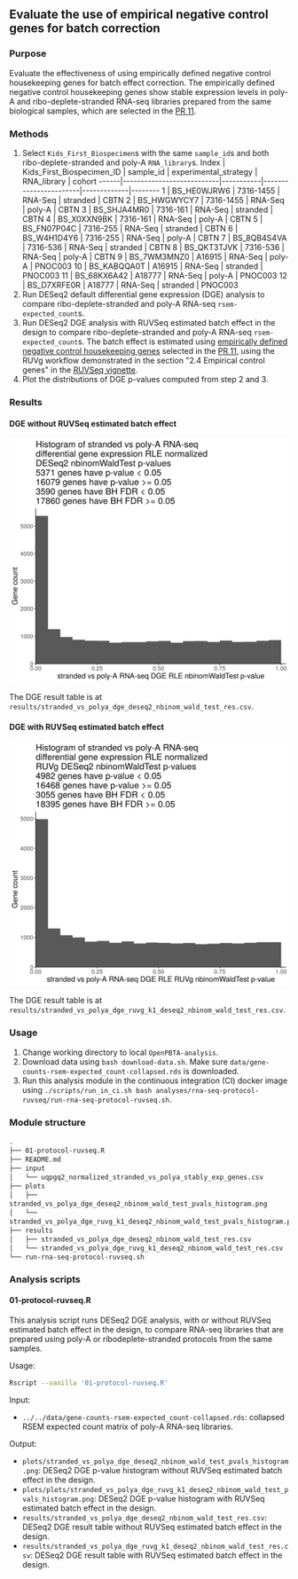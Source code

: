 ## Evaluate the use of empirical negative control genes for batch correction

### Purpose

Evaluate the effectiveness of using empirically defined negative control housekeeping genes for batch effect correction. The empirically defined negative control housekeeping genes show stable expression levels in poly-A and ribo-deplete-stranded RNA-seq libraries prepared from the same biological samples, which are selected in the [PR 11](https://github.com/PediatricOpenTargets/OpenPedCan-analysis/pull/11).

### Methods

1. Select `Kids_First_Biospecimen`s with the same `sample_id`s and both ribo-deplete-stranded and poly-A `RNA_library`s.
    Index | Kids_First_Biospecimen_ID | sample_id | experimental_strategy | RNA_library | cohort
    ------|---------------------------|-----------|-----------------------|-------------|--------
    1     | BS_HE0WJRW6               | 7316-1455 | RNA-Seq               | stranded    | CBTN
    2     | BS_HWGWYCY7               | 7316-1455 | RNA-Seq               | poly-A      | CBTN
    3     | BS_SHJA4MR0               | 7316-161  | RNA-Seq               | stranded    | CBTN
    4     | BS_X0XXN9BK               | 7316-161  | RNA-Seq               | poly-A      | CBTN
    5     | BS_FN07P04C               | 7316-255  | RNA-Seq               | stranded    | CBTN
    6     | BS_W4H1D4Y6               | 7316-255  | RNA-Seq               | poly-A      | CBTN
    7     | BS_8QB4S4VA               | 7316-536  | RNA-Seq               | stranded    | CBTN
    8     | BS_QKT3TJVK               | 7316-536  | RNA-Seq               | poly-A      | CBTN
    9     | BS_7WM3MNZ0               | A16915    | RNA-Seq               | poly-A      | PNOC003
    10    | BS_KABQQA0T               | A16915    | RNA-Seq               | stranded    | PNOC003
    11    | BS_68KX6A42               | A18777    | RNA-Seq               | poly-A      | PNOC003
    12    | BS_D7XRFE0R               | A18777    | RNA-Seq               | stranded    | PNOC003
2. Run DESeq2 default differential gene expression (DGE) analysis to compare ribo-deplete-stranded and poly-A RNA-seq `rsem-expected_count`s.
3. Run DESeq2 DGE analysis with RUVSeq estimated batch effect in the design to compare ribo-deplete-stranded and poly-A RNA-seq `rsem-expected_count`s. The batch effect is estimated using [empirically defined negative control housekeeping genes](https://github.com/logstar/OpenPedCan-analysis/blob/rna-seq-protocol-dge-fourth/analyses/rna-seq-protocol-dge/results/uqpgq2_normalized/stranded_vs_polya_stably_exp_genes.csv) selected in the [PR 11](https://github.com/PediatricOpenTargets/OpenPedCan-analysis/pull/11), using the RUVg workflow demonstrated in the section "2.4 Empirical control genes" in the [RUVSeq vignette](https://bioconductor.riken.jp/packages/3.0/bioc/vignettes/RUVSeq/inst/doc/RUVSeq.pdf).
4. Plot the distributions of DGE p-values computed from step 2 and 3.

### Results

#### DGE without RUVSeq estimated batch effect

![dge](plots/stranded_vs_polya_dge_deseq2_nbinom_wald_test_pvals_histogram.png)

The DGE result table is at `results/stranded_vs_polya_dge_deseq2_nbinom_wald_test_res.csv`.

#### DGE with RUVSeq estimated batch effect

![ruvg_dge](plots/stranded_vs_polya_dge_ruvg_k1_deseq2_nbinom_wald_test_pvals_histogram.png)

The DGE result table is at `results/stranded_vs_polya_dge_ruvg_k1_deseq2_nbinom_wald_test_res.csv`.

### Usage

1. Change working directory to local `OpenPBTA-analysis`.
2. Download data using `bash download-data.sh`. Make sure `data/gene-counts-rsem-expected_count-collapsed.rds` is downloaded.
3. Run this analysis module in the continuous integration (CI) docker image using `./scripts/run_in_ci.sh bash analyses/rna-seq-protocol-ruvseq/run-rna-seq-protocol-ruvseq.sh`.

### Module structure

```text
.
├── 01-protocol-ruvseq.R
├── README.md
├── input
│   └── uqpgq2_normalized_stranded_vs_polya_stably_exp_genes.csv
├── plots
│   ├── stranded_vs_polya_dge_deseq2_nbinom_wald_test_pvals_histogram.png
│   └── stranded_vs_polya_dge_ruvg_k1_deseq2_nbinom_wald_test_pvals_histogram.png
├── results
│   ├── stranded_vs_polya_dge_deseq2_nbinom_wald_test_res.csv
│   └── stranded_vs_polya_dge_ruvg_k1_deseq2_nbinom_wald_test_res.csv
└── run-rna-seq-protocol-ruvseq.sh
```

### Analysis scripts

#### 01-protocol-ruvseq.R

This analysis script runs DESeq2 DGE analysis, with or without RUVSeq estimated batch effect in the design, to compare RNA-seq libraries that are prepared using poly-A or ribodeplete-stranded protocols from the same samples.

Usage:

```bash
Rscript --vanilla '01-protocol-ruvseq.R'
```

Input:

- `../../data/gene-counts-rsem-expected_count-collapsed.rds`: collapsed RSEM expected count matrix of poly-A RNA-seq libraries.

Output:

- `plots/stranded_vs_polya_dge_deseq2_nbinom_wald_test_pvals_histogram.png`: DESeq2 DGE p-value histogram without RUVSeq estimated batch effect in the design.
- `plots/plots/stranded_vs_polya_dge_ruvg_k1_deseq2_nbinom_wald_test_pvals_histogram.png`: DESeq2 DGE p-value histogram with RUVSeq estimated batch effect in the design.
- `results/stranded_vs_polya_dge_deseq2_nbinom_wald_test_res.csv`: DESeq2 DGE result table without RUVSeq estimated batch effect in the design.
- `results/stranded_vs_polya_dge_ruvg_k1_deseq2_nbinom_wald_test_res.csv`: DESeq2 DGE result table with RUVSeq estimated batch effect in the design.

